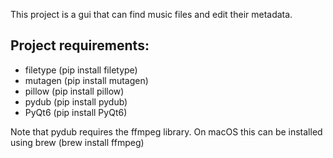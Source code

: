 This project is a gui that can find music files and edit their metadata.

Project requirements:
- 
- filetype (pip install filetype)
- mutagen (pip install mutagen)
- pillow (pip install pillow)
- pydub (pip install pydub)
- PyQt6 (pip install PyQt6)

Note that pydub requires the ffmpeg library. On macOS this can be installed using brew (brew install ffmpeg)


